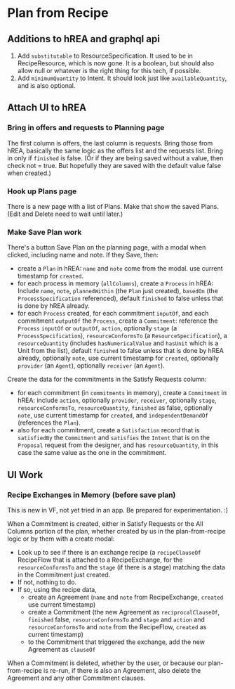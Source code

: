# Plan from Recipe 

## Additions to hREA and graphql api

1. Add `substitutable` to ResourceSpecification.  It used to be in RecipeResource, which is now gone.  It is a boolean, but should also allow null or whatever is the right thing for this tech, if possible.
2. Add `minimumQuantity` to Intent.  It should look just like `availableQuantity`, and is also optional.

## Attach UI to hREA

### Bring in offers and requests to Planning page

The first column is offers, the last column is requests.  Bring those from hREA, basically the same logic as the offers list and the requests list.  Bring in only if `finished` is false.  (Or if they are being saved without a value, then check not = true.  But hopefully they are saved with the default value false when created.)

### Hook up Plans page

There is a new page with a list of Plans.  Make that show the saved Plans.  (Edit and Delete need to wait until later.)

### Make Save Plan work

There's a button Save Plan on the planning page, with a modal when clicked, including name and note.  If they Save, then:

* create a `Plan` in hREA: `name` and `note` come from the modal. use current timestamp for `created`.
* for each process in memory (`allColumns`), create a `Process` in hREA: Include `name`, `note`, `plannedWithin` (the `Plan` just created), `basedOn` (the `ProcessSpecification` referenced), default `finished` to false unless that is done by hREA already.
* for each `Process` created, for each commitment `inputOf`, and each commitment `outputOf` the `Process`, create a `Commitment`: reference the `Process` `inputOf` or `outputOf`, `action`, optionally `stage` (a `ProcessSpecification`), `resourceConformsTo` (a `ResourceSpecification`), a `resourceQuantity` (includes `hasNumericalValue` and `hasUnit` which is a Unit from the list), default `finished` to false unless that is done by hREA already, optionally `note`,  use current timestamp for `created`, optionally `provider` (an `Agent`), optionally `receiver` (an `Agent`).

Create the data for the commitments in the Satisfy Requests column:

* for each commitment (in `commitments` in memory), create a `Commitment` in hREA: include `action`, optionally `provider`, `receiver`, optionally `stage`, `resourceConformsTo`, `resourceQuantity`, `finished` as false, optionally `note`,  use current timestamp for `created`, and `independentDemandOf` (references the `Plan`).
* also for each commitment, create a `Satisfaction` record that is `satisfiedBy` the `Commitment` and `satisfies` the `Intent` that is on the `Proposal` request from the designer, and has `resourceQuantity`, in this case the same value as the one in the commitment.

## UI Work

### Recipe Exchanges in Memory (before save plan)

This is new in VF, not yet tried in an app.  Be prepared for experimentation. :)

When a Commitment is created, either in Satisfy Requests or the All Columns portion of the plan, whether created by us in the plan-from-recipe logic or by them with a create modal:

* Look up to see if there is an exchange recipe (a `recipeClauseOf` RecipeFlow that is attached to a RecipeExchange, for the `resourceConformsTo` and the `stage` (if there is a stage) matching the data in the Commitment just created.
* If not, nothing to do.
* If so, using the recipe data,
    * create an Agreement (`name` and `note` from RecipeExchange, `created` use current timestamp)
    * create a Commitment (the new Agreement as `reciprocalClauseOf`, `finished` false, `resourceConformsTo` and `stage` and `action` and `resourceConformsTo` and `note` from the RecipeFlow, `created` as current timestamp) 
    * to the Commitment that triggered the exchange, add the new Agreement as `clauseOf`
 
When a Commitment is deleted, whether by the user, or because our plan-from-recipe is re-run, if there is also an Agreement, also delete the Agreement and any other Commitment clauses.
